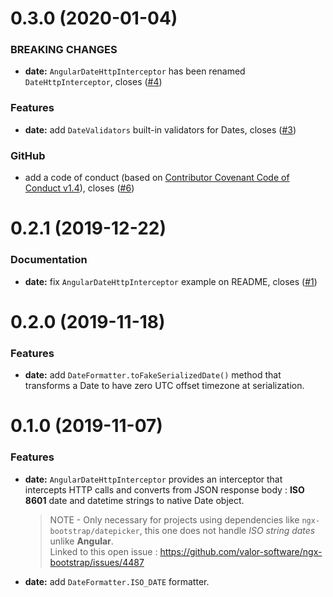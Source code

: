# 0.3.0 (2020-01-04)

### BREAKING CHANGES

* **date:** `AngularDateHttpInterceptor` has been renamed `DateHttpInterceptor`, closes ([#4](https://github.com/PACK-Solutions/angular-stdlib/issues/4))

### Features

* **date:** add `DateValidators` built-in validators for Dates, closes ([#3](https://github.com/PACK-Solutions/angular-stdlib/issues/3))

### GitHub

* add a code of conduct (based on [Contributor Covenant Code of Conduct v1.4](https://www.contributor-covenant.org/version/1/4/code-of-conduct.html)), closes ([#6](https://github.com/PACK-Solutions/angular-stdlib/issues/6))


# 0.2.1 (2019-12-22)

### Documentation

* **date:** fix `AngularDateHttpInterceptor` example on README, closes ([#1](https://github.com/PACK-Solutions/angular-stdlib/issues/1))


# 0.2.0 (2019-11-18)

### Features

* **date:** add `DateFormatter.toFakeSerializedDate()` method that transforms a Date to have zero UTC offset timezone at serialization.


# 0.1.0 (2019-11-07)

### Features

* **date:** `AngularDateHttpInterceptor` provides an interceptor that intercepts HTTP calls and converts from JSON response body : **ISO 8601** date and datetime strings to native Date object.
  > NOTE - Only necessary for projects using dependencies like `ngx-bootstrap/datepicker`, this one does not handle *ISO string dates* unlike **Angular**.<br/>
  > Linked to this open issue : https://github.com/valor-software/ngx-bootstrap/issues/4487
* **date:** add `DateFormatter.ISO_DATE` formatter.
